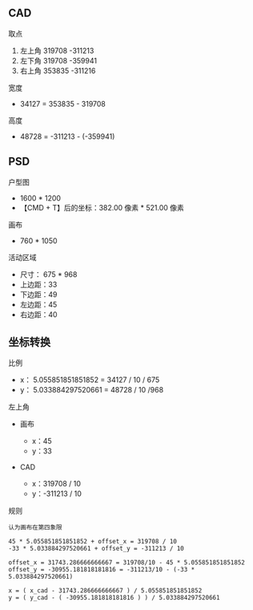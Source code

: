 
## CAD

取点    

 1. 左上角  319708   -311213
 2. 左下角  319708   -359941
 3. 右上角  353835   -311216

宽度

 * 34127 = 353835 - 319708

高度

 * 48728 = -311213 - (-359941) 

## PSD

户型图

 * 1600 * 1200
 * 【CMD + T】后的坐标：382.00 像素 * 521.00 像素 

画布

 * 760 * 1050

活动区域

 * 尺寸： 675 * 968
 * 上边距：33
 * 下边距：49
 * 左边距：45
 * 右边距：40
 
## 坐标转换

比例

 * x： 5.055851851851852 = 34127 / 10 / 675
 * y： 5.033884297520661 = 48728 / 10 /968
 
左上角

 * 画布
    * x：45 
    * y：33
    
 * CAD
    * x：319708 / 10
    * y：-311213 / 10
    
规则
    
    认为画布在第四象限
    
    45 * 5.055851851851852 + offset_x = 319708 / 10
    -33 * 5.033884297520661 + offset_y = -311213 / 10
    
    offset_x = 31743.286666666667 = 319708/10 - 45 * 5.055851851851852
    offset_y = -30955.181818181816 = -311213/10 - (-33 * 5.033884297520661)
    
    x = ( x_cad - 31743.286666666667 ) / 5.055851851851852
    y = ( y_cad - ( -30955.181818181816 ) ) / 5.033884297520661
    